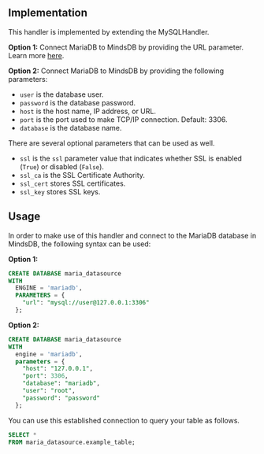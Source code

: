 ## Implementation

This handler is implemented by extending the MySQLHandler.

**Option 1:**
Connect MariaDB to MindsDB by providing the URL parameter. Learn more [here](https://dev.mysql.com/doc/refman/8.0/en/connecting-using-uri-or-key-value-pairs.html).

**Option 2:**
Connect MariaDB to MindsDB by providing the following parameters:

* `user` is the database user.
* `password` is the database password.
* `host` is the host name, IP address, or URL.
* `port` is the port used to make TCP/IP connection. Default: 3306.
* `database` is the database name.

There are several optional parameters that can be used as well.

* `ssl` is the `ssl` parameter value that indicates whether SSL is enabled (`True`) or disabled (`False`).
* `ssl_ca` is the SSL Certificate Authority.
* `ssl_cert` stores SSL certificates.
* `ssl_key` stores SSL keys.

## Usage

In order to make use of this handler and connect to the MariaDB database in MindsDB, the following syntax can be used:

**Option 1:**
```sql
CREATE DATABASE maria_datasource
WITH
  ENGINE = 'mariadb',
  PARAMETERS = {
    "url": "mysql://user@127.0.0.1:3306"
  };
```

**Option 2:**
```sql
CREATE DATABASE maria_datasource
WITH
  engine = 'mariadb',
  parameters = {
    "host": "127.0.0.1",
    "port": 3306,
    "database": "mariadb",
    "user": "root",
    "password": "password"
  };
```

You can use this established connection to query your table as follows.

```sql
SELECT *
FROM maria_datasource.example_table;
```

